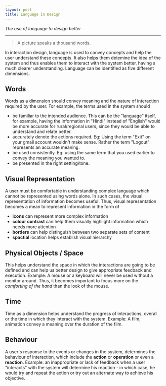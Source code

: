 ```yaml
---
layout: post
title: Language in Design
---
```


*The use of language to design better*

-----

> A picture speaks a thousand words.

In interaction design, language is used to convey concepts and help the user understand
these concepts. It also helps them detemine the idea of the system and thus enables them
to interact with the system better, having a much clearer understanding. Language can be identified as five different dimensions.

## Words

Words as a dimension should convey meaning and the nature of interaction required
by the user. For example, the terms used in the system should
- be familiar to the intended audience. This can be the "language" itself, for example, having the information in "Hindi" instead of "English" would be more accurate for rural/regional users, since they would be able to understand and relate better.
- accurately denote the actions required. Eg: Using the term "Exit" on your gmail account
wouldn't make sense. Rather the term "Logout" represents an accurate meaning.
- be used consistently. Eg: using the same term that you used earlier to convey the meaning you wanted to.
- be presented in the right setting/tone.


## Visual Representation

A user must be comfortable in understanding complex language which cannot be represented using words alone. In such cases, the visual representation of information becomes useful. Thus, visual representation becomes a mean to represent information in the form of
- **icons** can represent more complex information
- **colour contrast** can help them visually highlight information which needs more attention
- **borders** can help distinguish between two separate sets of content
- **spactial** location helps establish visual hierarchy


## Physical Objects / Space

This helps understand the space in which the interactions are going to be defined and can help us better design to give appropriate feedback and execution. Example: A mouse or a keyboard will never be used without a monitor around. Thus, it becomes important to focus more on the *comforting of the hand* than the look of the mouse.


## Time

Time as a dimension helps understand the progress of interactions, overall or the time in which they interact with the system. Example: A film, animation convey a meaning over the duration of the film.


## Behaviour

A user's response to the events or changes in the system, determines the behaviour of interaction, which include the **action** or **operation** or even a **reaction**. Example: an inappropriate or lack of feedback when a user "interacts" with the system will determine his reaction - in which case, he would try and repeat the action or try out an alternate way to achieve his objective.
